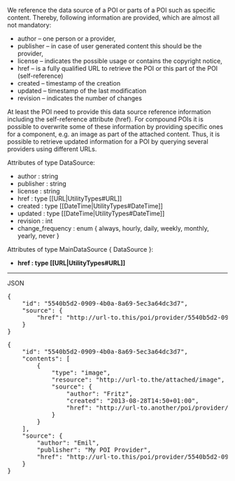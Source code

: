 We reference the data source of a POI or parts of a POI such as specific content. Thereby, following information are provided, which are almost all not mandatory:
* author – one person or a provider,
* publisher – in case of user generated content this should be the provider,
* license – indicates the possible usage or contains the copyright notice,
* href – is a fully qualified URL to retrieve the POI or this part of the POI (self-reference)
* created – timestamp of the creation
* updated – timestamp of the last modification
* revision – indicates the number of changes

At least the POI need to provide this data source reference information including the self-reference attribute (href). For compound POIs it is possible to overwrite some of these information by providing specific ones for a component, e.g. an image as part of the attached content. Thus, it is possible to retrieve updated information for a POI by querying several providers using different URLs.

Attributes of type DataSource:
* author : string
* publisher : string
* license : string
* href : type [[URL|UtilityTypes#URL]]
* created : type [[DateTime|UtilityTypes#DateTime]]
* updated : type [[DateTime|UtilityTypes#DateTime]]
* revision : int
* change_frequency : enum {
      always, hourly, daily, weekly, monthly, yearly, never
  }

Attributes of type MainDataSource { DataSource }:
* **href : type [[URL|UtilityTypes#URL]]**

***

JSON
<pre>
{
    "id": "5540b5d2-0909-4b0a-8a69-5ec3a64dc3d7",
    "source": {
        "href": "http://url-to.this/poi/provider/5540b5d2-0909-4b0a-8a69-5ec3a64dc3d7"
    }
}
</pre>
<pre>
{
    "id": "5540b5d2-0909-4b0a-8a69-5ec3a64dc3d7",
    "contents": [
        {
            "type": "image",
            "resource": "http://url-to.the/attached/image",
            "source": {
                "author": "Fritz",
                "created": "2013-08-28T14:50+01:00",
                "href": "http://url-to.another/poi/provider/5540b5d2-0909-4b0a-8a69-5ec3a64dc3d7"
            }
        }
    ],
    "source": {
        "author": "Emil",
        "publisher": "My POI Provider",
        "href": "http://url-to.this/poi/provider/5540b5d2-0909-4b0a-8a69-5ec3a64dc3d7"
    }
}
</pre>